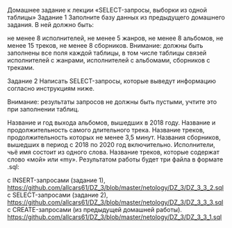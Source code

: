 Домашнее задание к лекции «SELECT-запросы, выборки из одной таблицы»
Задание 1
Заполните базу данных из предыдущего домашнего задания. В ней должно быть:

не менее 8 исполнителей,
не менее 5 жанров,
не менее 8 альбомов,
не менее 15 треков,
не менее 8 сборников.
Внимание: должны быть заполнены все поля каждой таблицы, в том числе таблицы связей исполнителей с жанрами, исполнителей с альбомами, сборников с треками.

Задание 2
Написать SELECT-запросы, которые выведут информацию согласно инструкциям ниже.

Внимание: результаты запросов не должны быть пустыми, учтите это при заполнении таблиц.

Название и год выхода альбомов, вышедших в 2018 году.
Название и продолжительность самого длительного трека.
Название треков, продолжительность которых не менее 3,5 минут.
Названия сборников, вышедших в период с 2018 по 2020 год включительно.
Исполнители, чьё имя состоит из одного слова.
Название треков, которые содержат слово «мой» или «my».
Результатом работы будет три файла в формате .sql:

с INSERT-запросами (задание 1), https://github.com/allcars61/DZ_3/blob/master/netology/DZ_3/DZ_3_3_2.sql
с SELECT-запросами (задание 2), https://github.com/allcars61/DZ_3/blob/master/netology/DZ_3/DZ_3_3_3.sql
с CREATE-запросами (из предыдущей домашней работы). https://github.com/allcars61/DZ_3/blob/master/netology/DZ_3/DZ_3_3_1.sql
